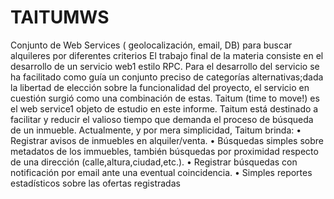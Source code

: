# TAITUMWS
Conjunto de Web Services ( geolocalización, email, DB) para buscar alquileres por diferentes criterios
El trabajo final de la materia consiste en el desarrollo de un servicio web1
 estilo RPC. Para el desarrollo del servicio
se ha facilitado como guía un conjunto preciso de categorías alternativas;dada la libertad de elección sobre la funcionalidad
del proyecto, el servicio en cuestión surgió como una combinación de estas.
Taitum (time to move!) es el web service1
 objeto de estudio en este informe. Taitum está destinado a facilitar y
reducir el valioso tiempo que demanda el proceso de búsqueda de un inmueble. Actualmente, y por mera simplicidad,
Taitum brinda:
• Registrar avisos de inmuebles en alquiler/venta.
• Búsquedas simples sobre metadatos de los immuebles, también búsquedas por proximidad respecto de
una dirección (calle,altura,ciudad,etc.).
• Registrar búsquedas con notificación por email ante una eventual coincidencia.
• Simples reportes estadísticos sobre las ofertas registradas
